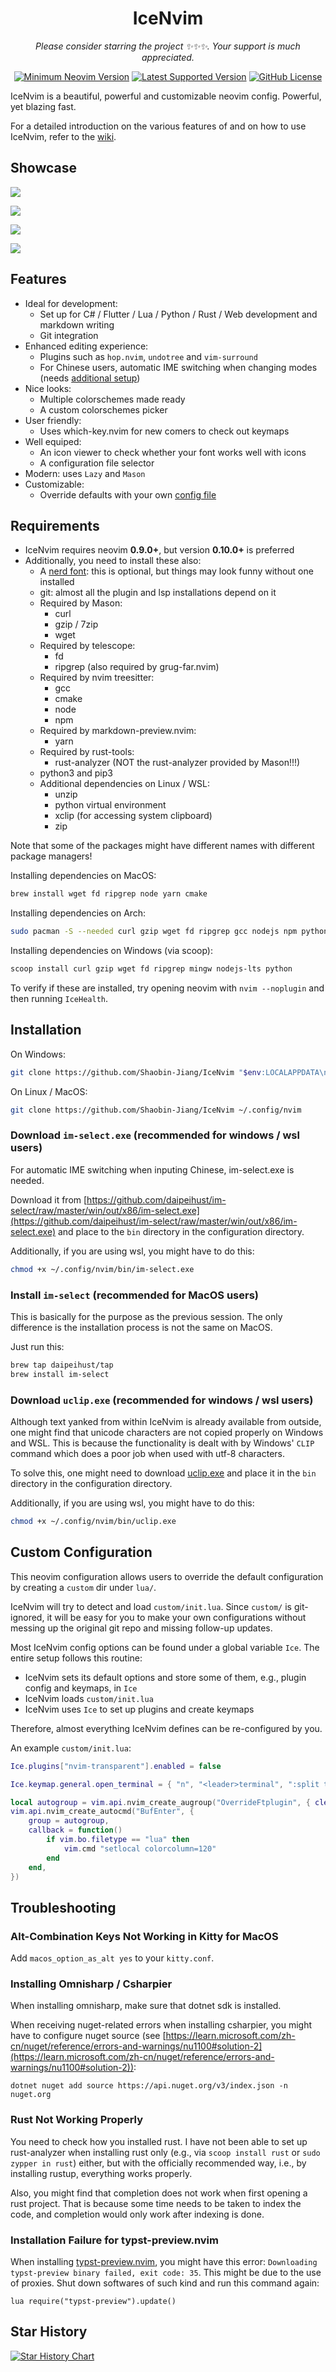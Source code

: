 <h1 align="center">IceNvim</h1>

<div align="center">

*Please consider starring the project ✨✨✨. Your support is much appreciated.*

[![Minimum Neovim Version](https://img.shields.io/badge/Minimum_Neovim_Version-0.9.0-blueviolet.svg?style=flat-square&color=90E59A&logoColor=white)](https://github.com/neovim/neovim)
[![Latest Supported Version](https://img.shields.io/badge/Latest_Supported_Version-0.10.0-blueviolet.svg?style=flat-square&color=90E59A&logoColor=white)](https://github.com/neovim/neovim)
[![GitHub License](https://img.shields.io/github/license/Shaobin-Jiang/IceNvim?style=flat-square&color=EE999F&logoColor=white)](https://github.com/Shaobin-Jiang/IceNvim/blob/master/LICENSE)

</div>

IceNvim is a beautiful, powerful and customizable neovim config. Powerful, yet blazing fast.

For a detailed introduction on the various features of and on how to use IceNvim, refer to the [wiki](https://github.com/Shaobin-Jiang/IceNvim/wiki/Introduction).

## Showcase

![](./screenshots/1.jpg)

![](./screenshots/2.jpg)

![](./screenshots/3.jpg)

![](./screenshots/4.jpg)

## Features

- Ideal for development:
  - Set up for C# / Flutter / Lua / Python / Rust / Web development and markdown writing
  - Git integration
- Enhanced editing experience:
  - Plugins such as `hop.nvim`, `undotree` and `vim-surround`
  - For Chinese users, automatic IME switching when changing modes (needs [additional setup](#download-im-selectexe-recommended-for-windows--wsl-users))
- Nice looks:
  - Multiple colorschemes made ready
  - A custom colorschemes picker
- User friendly:
  - Uses which-key.nvim for new comers to check out keymaps
- Well equiped:
  - An icon viewer to check whether your font works well with icons
  - A configuration file selector
- Modern: uses `Lazy` and `Mason`
- Customizable:
  - Override defaults with your own [config file](#custom-configuration)

## Requirements

- IceNvim requires neovim **0.9.0+**, but version **0.10.0+** is preferred
- Additionally, you need to install these also:
  - A [nerd font](https://www.nerdfonts.com/font-downloads): this is optional, but things may look funny without one installed
  - git: almost all the plugin and lsp installations depend on it
  - Required by Mason:
    - curl
    - gzip / 7zip
    - wget
  - Required by telescope:
    - fd
    - ripgrep (also required by grug-far.nvim)
  - Required by nvim treesitter:
    - gcc
    - cmake
    - node
    - npm
  - Required by markdown-preview.nvim:
    - yarn
  - Required by rust-tools:
    - rust-analyzer (NOT the rust-analyzer provided by Mason!!!)
  - python3 and pip3
  - Additional dependencies on Linux / WSL:
    - unzip
    - python virtual environment
    - xclip (for accessing system clipboard)
    - zip

Note that some of the packages might have different names with different package managers!

Installing dependencies on MacOS:

```bash
brew install wget fd ripgrep node yarn cmake
```

Installing dependencies on Arch:

```bash
sudo pacman -S --needed curl gzip wget fd ripgrep gcc nodejs npm python python-pip unzip zip xclip python-virtualenv
```

Installing dependencies on Windows (via scoop):

```bash
scoop install curl gzip wget fd ripgrep mingw nodejs-lts python
```

To verify if these are installed, try opening neovim with `nvim --noplugin` and then running `IceHealth`.

## Installation

On Windows:

```bash
git clone https://github.com/Shaobin-Jiang/IceNvim "$env:LOCALAPPDATA\nvim"
```

On Linux / MacOS:

```bash
git clone https://github.com/Shaobin-Jiang/IceNvim ~/.config/nvim
```

### Download `im-select.exe` (recommended for windows / wsl users)

For automatic IME switching when inputing Chinese, im-select.exe is needed.

Download it from [https://github.com/daipeihust/im-select/raw/master/win/out/x86/im-select.exe](https://github.com/daipeihust/im-select/raw/master/win/out/x86/im-select.exe) and place to the `bin` directory in the configuration directory.

Additionally, if you are using wsl, you might have to do this:

```bash
chmod +x ~/.config/nvim/bin/im-select.exe
```

### Install `im-select` (recommended for MacOS users)

This is basically for the purpose as the previous session. The only difference is the installation process is not the same on MacOS.

Just run this:

```bash
brew tap daipeihust/tap
brew install im-select
```

### Download `uclip.exe` (recommended for windows / wsl users)

Although text yanked from within IceNvim is already available from outside, one might find that unicode characters are not copied properly on Windows and WSL. This is because the functionality is dealt with by Windows' `CLIP` command which does a poor job when used with utf-8 characters.

To solve this, one might need to download [uclip.exe](https://github.com/suzusime/uclip/releases/download/v0.1.0/uclip.exe) and place it in the `bin` directory in the configuration directory.

Additionally, if you are using wsl, you might have to do this:

```bash
chmod +x ~/.config/nvim/bin/uclip.exe
```

## Custom Configuration

This neovim configuration allows users to override the default configuration by creating a `custom` dir under `lua/`.

IceNvim will try to detect and load `custom/init.lua`. Since `custom/` is git-ignored, it will be easy for you to make your own configurations without messing up the original git repo and missing follow-up updates.

Most IceNvim config options can be found under a global variable `Ice`. The entire setup follows this routine:

- IceNvim sets its default options and store some of them, e.g., plugin config and keymaps, in `Ice`
- IceNvim loads `custom/init.lua`
- IceNvim uses `Ice` to set up plugins and create keymaps

Therefore, almost everything IceNvim defines can be re-configured by you.

An example `custom/init.lua`:

```lua
Ice.plugins["nvim-transparent"].enabled = false

Ice.keymap.general.open_terminal = { "n", "<leader>terminal", ":split term://bash<CR>" }

local autogroup = vim.api.nvim_create_augroup("OverrideFtplugin", { clear = true })
vim.api.nvim_create_autocmd("BufEnter", {
    group = autogroup,
    callback = function()
        if vim.bo.filetype == "lua" then
            vim.cmd "setlocal colorcolumn=120"
        end
    end,
})
```

## Troubleshooting

### Alt-Combination Keys Not Working in Kitty for MacOS

Add `macos_option_as_alt yes` to your `kitty.conf`.

### Installing Omnisharp / Csharpier

When installing omnisharp, make sure that dotnet sdk is installed.

When receiving nuget-related errors when installing csharpier, you might have to configure nuget source (see [https://learn.microsoft.com/zh-cn/nuget/reference/errors-and-warnings/nu1100#solution-2](https://learn.microsoft.com/zh-cn/nuget/reference/errors-and-warnings/nu1100#solution-2)):

```shell
dotnet nuget add source https://api.nuget.org/v3/index.json -n nuget.org
```

### Rust Not Working Properly

You need to check how you installed rust. I have not been able to set up rust-analyzer when installing rust only (e.g., via `scoop install rust` or `sudo zypper in rust`) either, but with the officially recommended way, i.e., by installing rustup, everything works properly.

Also, you might find that completion does not work when first opening a rust project. That is because some time needs to be taken to index the code, and completion would only work after indexing is done.

### Installation Failure for typst-preview.nvim

When installing [typst-preview.nvim](https://github.com/chomosuke/typst-preview.nvim), you might have this error: `Downloading typst-preview binary failed, exit code: 35`. This might be due to the use of proxies. Shut down softwares of such kind and run this command again:

```vim
lua require("typst-preview").update()
```

## Star History

<a href="https://star-history.com/#Shaobin-Jiang/IceNvim&Date">
 <picture>
   <source media="(prefers-color-scheme: dark)" srcset="https://api.star-history.com/svg?repos=Shaobin-Jiang/IceNvim&type=Date&theme=dark" />
   <source media="(prefers-color-scheme: light)" srcset="https://api.star-history.com/svg?repos=Shaobin-Jiang/IceNvim&type=Date" />
   <img alt="Star History Chart" src="https://api.star-history.com/svg?repos=Shaobin-Jiang/IceNvim&type=Date" />
 </picture>
</a>
